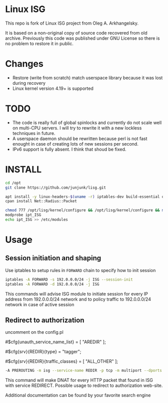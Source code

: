 # Linux ISG
This repo is fork of Linux ISG project from Oleg A. Arkhangelsky.

It is based on a non-original copy of source code recovered from old archive. Previously this code was published under GNU License so there is no problem to restore it in public.

# Changes
* Restore (write from scratch) match userspace library because it was lost during recovery
* Linux kernel version 4.19+ is supported

# TODO
* The code is really full of global spinlocks and currently do not scale well on multi-CPU servers. I will try to rewrite it with a new lockless techniques in future.
* A userspace daemon should be rewritten because perl is not fast enought in case of creating lots of new sessions per second.
* IPv6 support is fully absent. I think that shoud be fixed.
# INSTALL
```bash
cd /opt
git clone https://github.com/junjunk/lisg.git

apt install -y linux-headers-$(uname -r) iptables-dev build-essential or apt-get -y install linux-headers-$(uname -r) iptables-dev build-essential
cpan install Net::Radius::Packet

chmod 777 /opt/lisg/kernel/configure && /opt/lisg/kernel/configure && make clean && make && make install
modprobe ipt_ISG
echo ipt_ISG >> /etc/modules

```

# Usage
## Session initiation and shaping
Use iptables to setup rules in `FORWARD` chain to specify how to init session
```bash
iptables -A FORWARD -s 192.0.0.0/24 -j ISG --session-init
iptables -A FORWARD -d 192.0.0.0/24 -j ISG
```
This commands will advise ISG module to initiate session for every IP address from 192.0.0.0/24 network and to policy traffic to 192.0.0.0/24 network in case of active session

## Redirect to authorization
uncomment on the config.pl

#$cfg{unauth_service_name_list} = [ "AREDIR" ];

#$cfg{srv}{REDIR}{type} = "tagger";

#$cfg{srv}{REDIR}{traffic_classes} = [ "ALL_OTHER" ];

```bash
-A PREROUTING -m isg --service-name REDIR -p tcp -m multiport --dports 80,443 -j DNAT --to-destination 192.168.0.1
```
This command will make DNAT for every HTTP packet that found in ISG with service REDIRECT. Possible usage to redirect to authorization web-site.

Additional documentation can be found by your favorite search engine
